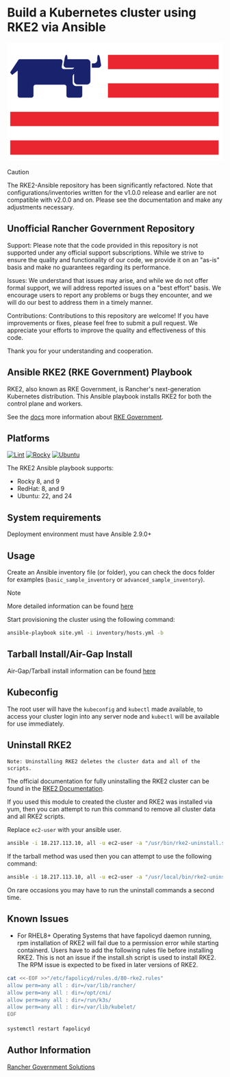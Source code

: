 Build a Kubernetes cluster using RKE2 via Ansible
=========  
<p align="center">
  <img src="./docs/assets/RGS_Logo.png" />
</p>


> [!CAUTION]  
> The RKE2-Ansible repository has been significantly refactored. Note that configurations/inventories written for the v1.0.0 release and earlier are not compatible with v2.0.0 and on. Please see the documentation and make any adjustments necessary. 

Unofficial Rancher Government Repository
---------

Support: Please note that the code provided in this repository is not supported under any official support subscriptions. While we strive to ensure the quality and functionality of our code, we provide it on an "as-is" basis and make no guarantees regarding its performance.

Issues: We understand that issues may arise, and while we do not offer formal support, we will address reported issues on a "best effort" basis. We encourage users to report any problems or bugs they encounter, and we will do our best to address them in a timely manner.

Contributions: Contributions to this repository are welcome! If you have improvements or fixes, please feel free to submit a pull request. We appreciate your efforts to improve the quality and effectiveness of this code.

Thank you for your understanding and cooperation.

Ansible RKE2 (RKE Government) Playbook
---------

RKE2, also known as RKE Government, is Rancher's next-generation Kubernetes distribution. This Ansible playbook installs RKE2 for both the control plane and workers.

See the [docs](https://docs.rke2.io/) more information about [RKE Government](https://docs.rke2.io/).


Platforms
---------  

[![Lint](https://github.com/rancherfederal/rke2-ansible/actions/workflows/lint.yml/badge.svg)](https://github.com/rancherfederal/rke2-ansible/actions/workflows/lint.yml) [![Rocky](https://github.com/rancherfederal/rke2-ansible/actions/workflows/rocky.yml/badge.svg)](https://github.com/rancherfederal/rke2-ansible/actions/workflows/rocky.yml) [![Ubuntu](https://github.com/rancherfederal/rke2-ansible/actions/workflows/ubuntu.yml/badge.svg)](https://github.com/rancherfederal/rke2-ansible/actions/workflows/ubuntu.yml)

The RKE2 Ansible playbook supports:
- Rocky 8, and 9
- RedHat: 8, and 9
- Ubuntu: 22, and 24


System requirements
-------------------
Deployment environment must have Ansible 2.9.0+

Usage
-----
Create an Ansible inventory file (or folder), you can check the docs folder for examples (`basic_sample_inventory` or `advanced_sample_inventory`).

> [!NOTE]  
> More detailed information can be found [here](./docs/README.md)

Start provisioning the cluster using the following command:
```bash
ansible-playbook site.yml -i inventory/hosts.yml -b
```  


Tarball Install/Air-Gap Install  
-------------------------------  
Air-Gap/Tarball install information can be found [here](./docs/tarball_install.md)


Kubeconfig
----------
The root user will have the `kubeconfig` and `kubectl` made available, to access your cluster login into any server node and `kubectl` will be available for use immediately. 


Uninstall RKE2  
---------------  
    Note: Uninstalling RKE2 deletes the cluster data and all of the scripts.
The official documentation for fully uninstalling the RKE2 cluster can be found in the [RKE2 Documentation](https://docs.rke2.io/install/uninstall/).

If you used this module to created the cluster and RKE2 was installed via yum, then you can attempt to run this command to remove all cluster data and all RKE2 scripts.

Replace `ec2-user` with your ansible user.
```bash
ansible -i 18.217.113.10, all -u ec2-user -a "/usr/bin/rke2-uninstall.sh"
```

If the tarball method was used then you can attempt to use the following command:
```bash
ansible -i 18.217.113.10, all -u ec2-user -a "/usr/local/bin/rke2-uninstall.sh"
```
On rare occasions you may have to run the uninstall commands a second time.

Known Issues
------------------
- For RHEL8+ Operating Systems that have fapolicyd daemon running, rpm installation of RKE2 will fail due to a permission error while starting containerd. Users have to add the following rules file before installing RKE2. This is not an issue if the install.sh script is used to install RKE2. The RPM issue is expected to be fixed in later versions of RKE2.
```bash
cat <<-EOF >>"/etc/fapolicyd/rules.d/80-rke2.rules"
allow perm=any all : dir=/var/lib/rancher/
allow perm=any all : dir=/opt/cni/
allow perm=any all : dir=/run/k3s/
allow perm=any all : dir=/var/lib/kubelet/
EOF

systemctl restart fapolicyd

```


Author Information
------------------

[Rancher Government Solutions](https://ranchergovernment.com/)

